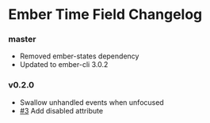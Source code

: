 # Ember Time Field Changelog

### master

- Removed ember-states dependency
- Updated to ember-cli 3.0.2

### v0.2.0

- Swallow unhandled events when unfocused
- [#3](https://github.com/minutebase/ember-time-field/pull/4) Add disabled attribute

